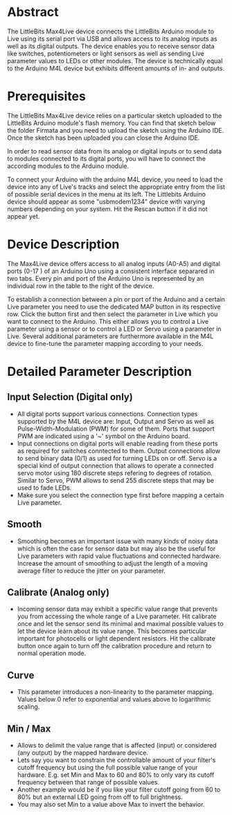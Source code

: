 # Abstract

The LittleBits Max4Live device connects the LittleBits Arduino module to Live using its serial port via USB and allows access to its analog inputs as well as its digital outputs. The device enables you to receive sensor data like switches, potentiometers or light sensors as well as sending Live parameter values to LEDs or other modules. The device is technically equal to the Arduino M4L device but exhibits different amounts of in- and outputs.

# Prerequisites

The LittleBits Max4Live device relies on a particular sketch uploaded to the LittleBits Arduino module's flash memory. You can find that sketch below the folder Firmata and you need to upload the sketch using the Arduino IDE. Once the sketch has been uploaded you can close the Arduino IDE.

In order to read sensor data from its analog or digital inputs or to send data to modules connected to its digital ports, you will have to connect the according modules to the Arduino module. 

To connect your Arduino with the arduino M4L device, you need to load the device into any of Live's tracks and select the appropriate entry from the list of possible serial devices in the menu at its left. The Littlebits Arduino device should appear as some "usbmodem1234" device with varying numbers depending on your system. Hit the Rescan button if it did not appear yet.

# Device Description

The Max4Live device offers access to all analog inputs (A0-A5) and digital ports (0-17	) of an Arduino Uno using a consistent interface separared in two tabs. Every pin and port of the Arduino Uno is represented by an individual row in the table to the right of the device. 

To establish a connection between a pin or port of the Arduino and a certain Live parameter you need to use the dedicated MAP button in its respective row. Click the button first and then select the parameter in Live which you want to connect to the Arduino. This either allows you to control a Live parameter using a sensor or to control a LED or Servo using a parameter in Live. Several additional parameters are furthermore available in the M4L device to fine-tune the parameter mapping according to your needs.


# Detailed Parameter Description

## Input Selection (Digital only)

* All digital ports support various connections. Connection types supported by the M4L device are: Input, Output and Servo as well as Pulse-Width-Modulation (PWM) for some of them. Ports that support PWM are indicated using a '~' symbol on the Arduino board. 
* Input connections on digital ports will enable reading from these ports as required for switches conntected to them. Output connections allow to send binary data (0/1) as used for turning LEDs on or off. Servo is a special kind of output connection that allows to operate a connected servo motor using 180 discrete steps refering to degrees of rotation. Similar to Servo, PWM allows to send 255 discrete steps that may be used to fade LEDs. 
* Make sure you select the connection type first before mapping a certain Live parameter.

## Smooth

* Smoothing becomes an important issue with many kinds of noisy data which is often the case for sensor data but may also be the useful for Live parameters with rapid value fluctuations and connected hardware. Increase the amount of smoothing to adjust the length of a moving average filter to reduce the jitter on your parameter.

## Calibrate (Analog only)

* Incoming sensor data may exhibit a specific value range that prevents you from accessing the whole range of a Live parameter. Hit calibrate once and let the sensor send its minimal and maximal possible values to let the device learn about its value range. This becomes particular important for photocells or light dependent resistors. Hit the calibrate button once again to turn off the calibration procedure and return to normal operation mode.

## Curve

* This parameter introduces a non-linearity to the parameter mapping. Values below 0 refer to exponential and values above to logarithmic scaling.

## Min / Max

* Allows to delimit the value range that is affected (input) or considered (any output) by the mapped hardware device. 
* Lets say you want to constrain the controllable amount of your filter's cutoff frequency but using the full possible value range of your hardware. E.g. set Min and Max to 60 and 80% to only vary its cutoff frequency between that range of possible values.
* Another example would be if you like your filter cutoff going from 60 to 80% but an external LED going from off to full brightness.
* You may also set Min to a value above Max to invert the behavior.
